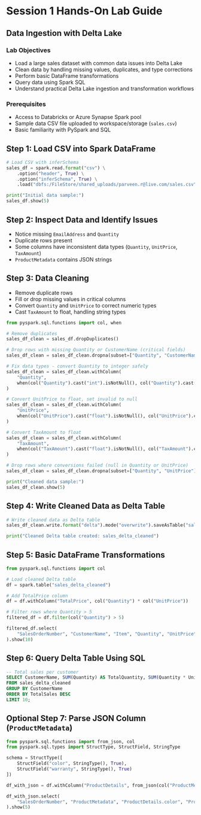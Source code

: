 # Session 1 Hands-On Lab Guide
## Data Ingestion with Delta Lake

### Lab Objectives
- Load a large sales dataset with common data issues into Delta Lake
- Clean data by handling missing values, duplicates, and type corrections
- Perform basic DataFrame transformations
- Query data using Spark SQL
- Understand practical Delta Lake ingestion and transformation workflows


### Prerequisites
- Access to Databricks or Azure Synapse Spark pool
- Sample data CSV file uploaded to workspace/storage (`sales.csv`)
- Basic familiarity with PySpark and SQL


## Step 1: Load CSV into Spark DataFrame

```python
# Load CSV with inferSchema
sales_df = spark.read.format("csv") \
    .option("header", True) \
    .option("inferSchema", True) \
    .load("dbfs:/FileStore/shared_uploads/parveen.r@live.com/sales.csv")

print("Initial data sample:")
sales_df.show(5)
```


## Step 2: Inspect Data and Identify Issues

- Notice missing `EmailAddress` and `Quantity`
- Duplicate rows present
- Some columns have inconsistent data types (`Quantity`, `UnitPrice`, `TaxAmount`)
- `ProductMetadata` contains JSON strings


## Step 3: Data Cleaning

- Remove duplicate rows
- Fill or drop missing values in critical columns
- Convert `Quantity` and `UnitPrice` to correct numeric types
- Cast `TaxAmount` to float, handling string types

```python
from pyspark.sql.functions import col, when

# Remove duplicates
sales_df_clean = sales_df.dropDuplicates()

# Drop rows with missing Quantity or CustomerName (critical fields)
sales_df_clean = sales_df_clean.dropna(subset=["Quantity", "CustomerName"])

# Fix data types - convert Quantity to integer safely
sales_df_clean = sales_df_clean.withColumn(
    "Quantity",
    when(col("Quantity").cast("int").isNotNull(), col("Quantity").cast("int")).otherwise(None)
)

# Convert UnitPrice to float, set invalid to null
sales_df_clean = sales_df_clean.withColumn(
    "UnitPrice",
    when(col("UnitPrice").cast("float").isNotNull(), col("UnitPrice").cast("float")).otherwise(None)
)

# Convert TaxAmount to float
sales_df_clean = sales_df_clean.withColumn(
    "TaxAmount",
    when(col("TaxAmount").cast("float").isNotNull(), col("TaxAmount").cast("float")).otherwise(None)
)

# Drop rows where conversions failed (null in Quantity or UnitPrice)
sales_df_clean = sales_df_clean.dropna(subset=["Quantity", "UnitPrice"])

print("Cleaned data sample:")
sales_df_clean.show(5)
```


## Step 4: Write Cleaned Data as Delta Table

```python
# Write cleaned data as Delta table
sales_df_clean.write.format("delta").mode("overwrite").saveAsTable("sales_delta_cleaned")

print("Cleaned Delta table created: sales_delta_cleaned")
```


## Step 5: Basic DataFrame Transformations

```python
from pyspark.sql.functions import col

# Load cleaned Delta table
df = spark.table("sales_delta_cleaned")

# Add TotalPrice column
df = df.withColumn("TotalPrice", col("Quantity") * col("UnitPrice"))

# Filter rows where Quantity > 5
filtered_df = df.filter(col("Quantity") > 5)

filtered_df.select(
    "SalesOrderNumber", "CustomerName", "Item", "Quantity", "UnitPrice", "TotalPrice"
).show(10)
```


## Step 6: Query Delta Table Using SQL

```sql
-- Total sales per customer
SELECT CustomerName, SUM(Quantity) AS TotalQuantity, SUM(Quantity * UnitPrice) AS TotalSales
FROM sales_delta_cleaned
GROUP BY CustomerName
ORDER BY TotalSales DESC
LIMIT 10;
```


## Optional Step 7: Parse JSON Column (`ProductMetadata`)

```python
from pyspark.sql.functions import from_json, col
from pyspark.sql.types import StructType, StructField, StringType

schema = StructType([
    StructField("color", StringType(), True),
    StructField("warranty", StringType(), True)
])

df_with_json = df.withColumn("ProductDetails", from_json(col("ProductMetadata"), schema))

df_with_json.select(
    "SalesOrderNumber", "ProductMetadata", "ProductDetails.color", "ProductDetails.warranty"
).show(5)
```
